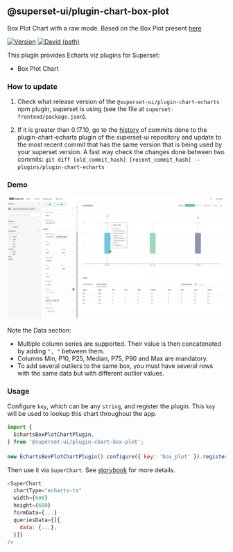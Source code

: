 ## @superset-ui/plugin-chart-box-plot

Box Plot Chart with a raw mode. Based on the Box Plot present [here](https://github.com/apache-superset/superset-ui/tree/v0.17.10/plugins/plugin-chart-echarts)

[![Version](https://img.shields.io/npm/v/@superset-ui/plugin-chart-echarts.svg?style=flat-square)](https://www.npmjs.com/package/@superset-ui/plugin-chart-echarts)
[![David (path)](https://img.shields.io/david/apache-superset/superset-ui.svg?path=packages%2Fsuperset-ui-plugin-chart-echarts&style=flat-square)](https://david-dm.org/apache-superset/superset-ui?path=packages/superset-ui-plugin-chart-echarts)

This plugin provides Echarts viz plugins for Superset:

- Box Plot Chart

### How to update

1. Check what release version of the `@superset-ui/plugin-chart-echarts` npm plugin, superset is using (see the file at `superset-frontend/package.json`).

2. If it is greater than 0.17.10, go to the [history](https://github.com/apache-superset/superset-ui/commits/master/plugins/plugin-chart-echarts) of commits done to the plugin-chart-echarts plugin of the superset-ui repository and update to the most recent commit that has the same version that is being used by your superset version. A fast way check the changes done between two commits: `git diff [old_commit_hash] [recent_commit_hash] -- plugins/plugin-chart-echarts`

### Demo

![demo](demo.png)

Note the Data section:
- Multiple column series are supported. Their value is then concatenated by adding `", "` between them.
- Columns Min, P10, P25, Median, P75, P90 and Max are mandatory.
- To add several outliers to the same box, you must have several rows with the same data but with different outlier values.

### Usage

Configure `key`, which can be any `string`, and register the plugin. This `key` will be used to
lookup this chart throughout the app.

```js
import {
  EchartsBoxPlotChartPlugin,
} from '@superset-ui/plugin-chart-box-plot';

new EchartsBoxPlotChartPlugin().configure({ key: 'box_plot' }).register();
```

Then use it via `SuperChart`. See
[storybook](https://apache-superset.github.io/superset-ui/?selectedKind=chart-plugins-plugin-chart-echarts)
for more details.

```js
<SuperChart
  chartType="echarts-ts"
  width={600}
  height={600}
  formData={...}
  queriesData={[{
    data: {...},
  }]}
/>
```
